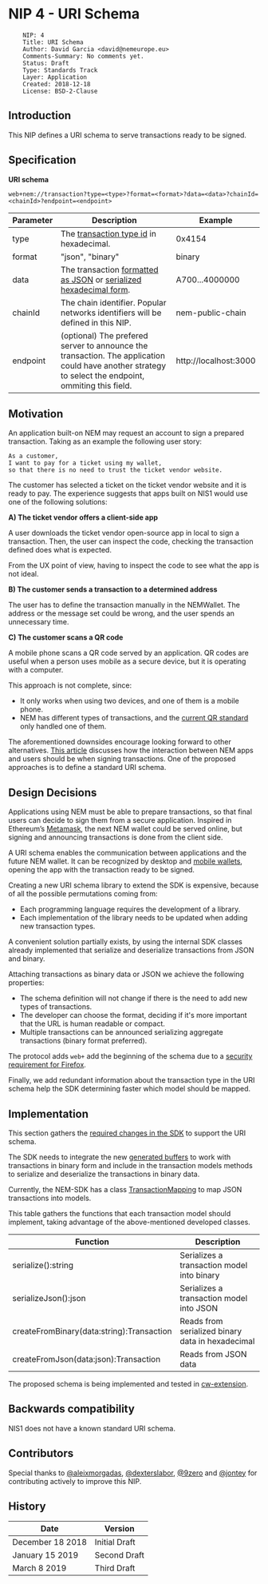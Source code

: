 # NIP 4 - URI Schema
```
    NIP: 4
    Title: URI Schema
    Author: David Garcia <david@nemeurope.eu>
    Comments-Summary: No comments yet.
    Status: Draft
    Type: Standards Track
    Layer: Application
    Created: 2018-12-18
    License: BSD-2-Clause
```

## Introduction

This NIP defines a URI schema to serve transactions ready to be signed.

## Specification

**URI schema**

``web+nem://transaction?type=<type>?format=<format>?data=<data>?chainId=<chainId>?endpoint=<endpoint>``

|**Parameter**      | **Description** | **Example**|
| ----------------- | ------------- | ------------- |
| type   | The [transaction type id](https://nemtech.github.io/concepts/transaction.html) in hexadecimal. | 0x4154 |
| format | "json", "binary" | binary |
| data   | The transaction [formatted as JSON](https://github.com/nemtech/nem2-sdk-java/blob/450676210c5a75f4624fc3bee7bbde96740109d1/src/main/java/io/nem/sdk/infrastructure/TransactionMapping.java) or [serialized hexadecimal form](https://nemtech.github.io/api.html#serialization).| A700...4000000 |
| chainId | The chain identifier. Popular networks identifiers will be defined in this NIP. | nem-public-chain|
| endpoint | (optional) The prefered server to announce the transaction. The application could have another strategy to select the endpoint, ommiting this field. | http://localhost:3000 |


## Motivation

An application built-on NEM may request an account to sign a prepared transaction. Taking as an example the following user story:

``` 
As a customer,
I want to pay for a ticket using my wallet,
so that there is no need to trust the ticket vendor website.
```

The customer has selected a ticket on the ticket vendor website and it is ready to pay. 
The experience suggests that apps built on NIS1 would use one of the following solutions:

**A) The ticket vendor offers a client-side app**

A user downloads the ticket vendor open-source app in local to sign a transaction.
Then, the user can inspect the code, checking the transaction defined does what is expected.

From the UX point of view, having to inspect the code to see what the app is not ideal.

**B) The customer sends a transaction to a determined address**

The user has to define the transaction manually in the NEMWallet. The address or the message set could be wrong, and the user spends an unnecessary time.

**C) The customer scans a QR code**
 
A mobile phone scans a QR code served by an application. QR codes are useful when a person uses mobile as a secure device, but it is operating with a computer. 

This approach is not complete, since:

* It only works when using two devices, and one of them is a mobile phone.
* NEM has different types of transactions, and the [current QR standard](https://github.com/NemProject/nem-library-ts/blob/master/src/services/QRService.ts#L56) only handled one of them.

The aforementioned downsides encourage looking forward to other alternatives. [This article](https://logbooksocial.github.io/blog/development/2018/11/16/ux-i.html) discusses how the interaction between NEM apps and users should be when signing transactions. One of the proposed approaches is to define a standard URI schema.

## Design Decisions

Applications using NEM must be able to prepare transactions, so that final users can decide to sign them from a secure application. Inspired in Ethereum’s [Metamask](https://metamask.io/), the next NEM wallet could be served online, but signing and announcing transactions is done from the client side.

A URI schema enables the communication between applications and the future NEM wallet. It can be recognized by desktop and [mobile wallets](https://developer.apple.com/documentation/uikit/core_app/allowing_apps_and_websites_to_link_to_your_content/defining_a_custom_url_scheme_for_your_app), opening the app with the transaction ready to be signed. 

Creating a new URI schema library to extend the SDK is expensive, because of all the possible permutations coming from:

* Each programming language requires the development of a library.
* Each implementation of the library needs to be updated when adding new transaction types.

A convenient solution partially exists, by using the internal SDK classes already implemented that serialize and deserialize transactions from JSON and binary. 

Attaching transactions as binary data or JSON we achieve the following properties:

* The schema definition will not change if there is the need to add new types of transactions. 
* The developer can choose the format, deciding if it's more important that the URL is human readable or compact. 
* Multiple transactions can be announced serializing aggregate transactions (binary format preferred).

The protocol adds ``web+`` add the beginning of the schema due to a [security requirement for Firefox](https://developer.mozilla.org/en-US/docs/Web/API/Navigator/registerProtocolHandler).

Finally, we add redundant information about the transaction type in the URI schema help the SDK determining faster which model should be mapped. 

## Implementation

This section gathers the [required changes in the SDK](https://github.com/nemtech/nem2-sdk-typescript-javascript/issues/56) to support the URI schema.
 
The SDK needs to integrate the new [generated buffers](https://github.com/nemtech/catbuffer) to work with transactions in binary form and include in the transaction models methods to serialize and deserialize the transactions in binary data.

Currently, the NEM-SDK has a class [TransactionMapping](https://github.com/nemtech/nem2-sdk-java/blob/450676210c5a75f4624fc3bee7bbde96740109d1/src/main/java/io/nem/sdk/infrastructure/TransactionMapping.java) to map JSON transactions into models. 

This table gathers the functions that each transaction model should implement, taking advantage of the above-mentioned developed classes.

| **Function**      | **Description**   |
| ----------------- | ------------- |
| serialize():string | Serializes a transaction model into binary |
| serializeJson():json | Serializes a transaction model into JSON |
| createFromBinary(data:string):Transaction | Reads from serialized binary data in hexadecimal |
| createFromJson(data:json):Transaction | Reads from JSON data |

The proposed schema is being implemented and tested in [cw-extension](https://github.com/aleixmorgadas/cw-extesnion).

## Backwards compatibility

NIS1 does not have a known standard URI schema.

## Contributors

Special thanks to [@aleixmorgadas](https://github.com/aleixmorgadas), [@dexterslabor](https://github.com/dexterslabor), [@9zero](https://github.com/9zero) and [@jontey](https://github.com/jontey) for contributing actively to improve this NIP.

## History

| **Date**          | **Version**   |
| ----------------- | ------------- |
| December 18 2018  | Initial Draft |
| January 15 2019   | Second Draft   |
| March 8 2019      | Third Draft   |
